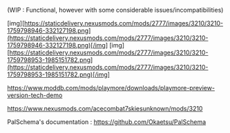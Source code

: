 (WIP : Functional, however with some considerable issues/incompatibilities)


[img][https://staticdelivery.nexusmods.com/mods/2777/images/3210/3210-1759798946-332127198.png](https://staticdelivery.nexusmods.com/mods/2777/images/3210/3210-1759798946-332127198.png)[/img]
[img][https://staticdelivery.nexusmods.com/mods/2777/images/3210/3210-1759798953-1985151782.png](https://staticdelivery.nexusmods.com/mods/2777/images/3210/3210-1759798953-1985151782.png)[/img]

https://www.moddb.com/mods/playmore/downloads/playmore-preview-version-tech-demo

https://www.nexusmods.com/acecombat7skiesunknown/mods/3210

PalSchema's documentation : https://github.com/Okaetsu/PalSchema
